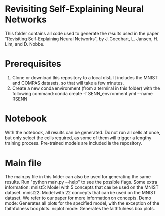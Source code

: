 # Revisiting Self-Explaining Neural Networks
This folder contains all code used to generate the results used in the paper "Revisiting Self-Explaining Neural Networks", by J. Goedhart, L. Jansen, H. Lim, and D. Nobbe.

# Prerequisites
1. Clone or download this repository to a local disk. It includes the MNIST and COMPAS datasets, so that will take a few minutes. 
2. Create a new conda environment (from a terminal in this folder) with the following command:
conda create -f SENN_environment.yml --name RSENN


# Notebook
With the notebook, all results can be generated. Do not run all cells at once, but only select the cells required, as some of them will trigger a lengthy training process. Pre-trained models are included in the repository.

# Main file
The main.py file in this folder can also be used for generating the same results. Run "python main.py --help" to see the possible flags.
Some extra information:
mnist5: Model with 5 concepts that can be used on the MNIST dataset.
mnist22: Model with 22 concepts that can be used on the MNIST dataset. We refer to our paper for more information on concepts.
Demo mode: Generates all plots for the specified model, with the exception of the faithfulness box plots.
noplot mode: Generates the faithfulness box plots.

